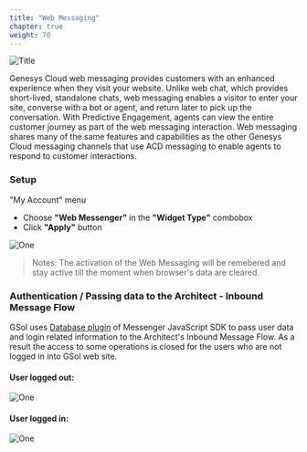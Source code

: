 ```yaml
---
title: "Web Messaging"
chapter: true
weight: 70
---
```


![Title](/images/WebM.PNG)


Genesys Cloud web messaging provides customers with an enhanced experience when they visit your website. Unlike web chat, which provides short-lived, standalone chats, web messaging enables a visitor to enter your site, converse with a bot or agent, and return later to pick up the conversation. With Predictive Engagement, agents can view the entire customer journey as part of the web messaging interaction. Web messaging shares many of the same features and capabilities as the other Genesys Cloud messaging channels that use ACD messaging to enable agents to respond to customer interactions.

### Setup

"My Account" menu

- Choose **"Web Messenger"** in the **"Widget Type"** combobox
- Click **"Apply"** button

![One](/images/file_1644963022875_gc-web-messenger.png)

> Notes: The activation of the Web Messaging will be remebered and stay active till the moment when browser's data are cleared.

### Authentication / Passing data to the Architect - Inbound Message Flow

GSol uses [Database plugin](https://developer.genesys.cloud/commdigital/digital/webmessaging/messengersdk/SDKCommandsEvents) of Messenger JavaScript SDK to pass user data and login related information to the Architect's Inbound Message Flow.
As a result the access to some operations is closed for the users who are not logged in into GSol web site.
   
   #### User logged out:                 

![One](/images/gsol-dgt-balance-logout.png)

   #### User logged in:  

![One](/images/gsol-dgt-balance-login.png)

